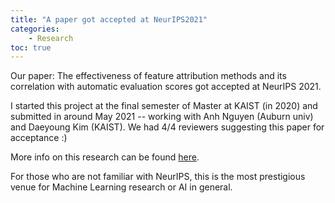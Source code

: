```yaml
---
title: "A paper got accepted at NeurIPS2021"
categories: 
    - Research
toc: true
---
```


Our paper: The effectiveness of feature attribution methods and its correlation with automatic evaluation scores got accepted at NeurIPS 2021.

I started this project at the final semester of Master at KAIST (in 2020) and submitted in around May 2021 -- working with Anh Nguyen (Auburn univ) and Daeyoung Kim (KAIST). We had 4/4 reviewers suggesting this paper for acceptance :) 

More info on this research can be found [here](https://twitter.com/anh_ng8/status/1399778101773561858).

For those who are not familiar with NeurIPS, this is the most prestigious venue for Machine Learning research or AI in general. 